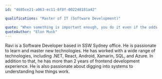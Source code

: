 ```yaml
---
id: "4685ce21-a063-ec11-8f8f-002248181a42"

qualifications: "Master of IT (Software Development)"

quote: "When something is important enough, you do it even if the odds are not in your favor."
quoteAuthor: "Elon Musk"
---
```


Ravi is a Software Developer based in SSW Sydney office. He is passionate to learn and master new technologies. He has worked with a wide range of technologies, including .NET, React, Android, Xamarin, SQL, and Azure. In addition to that, he has more than 2 years of frontend development experience. He is also passionate about digging into systems to understanding how things work. 
